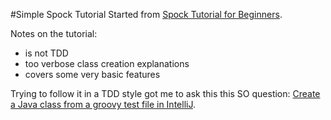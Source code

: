 #Simple Spock Tutorial
Started from [Spock Tutorial for Beginners](https://examples.javacodegeeks.com/core-java/spock-tutorial-beginners/).

Notes on the tutorial:
- is not TDD
- too verbose class creation explanations
- covers some very basic features

Trying to follow it in a TDD style got me to ask this this SO question: [Create a Java class from a groovy test file in IntelliJ](http://stackoverflow.com/questions/40057933/create-a-java-class-from-a-groovy-test-file-in-intellij). 